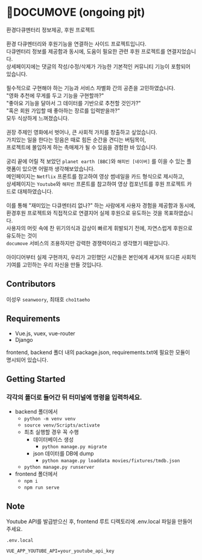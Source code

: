 # 🎯DOCUMOVE (ongoing pjt)

환경다큐멘터리 정보제공, 후원 프로젝트
<br/>
<br/>
환경 다큐멘터리와 후원기능을 연결하는 사이드 프로젝트입니다.  
다큐멘터리 정보를 제공함과 동시에, 도움이 필요한 관련 후원 프로젝트를 연결지었습니다.   
상세페이지에는 댓글의 작성/수정/삭제가 가능한 기본적인 커뮤니티 기능이 포함되어 있습니다.
<br/>
<br/>
필수적으로 구현해야 하는 기능과 서비스 차별화 간의 공존을 고민하였습니다.   
"영화 추천에 무게를 두고 기능을 구현할까?"   
"좋아요 기능을 달아서 그 데이터를 기반으로 추천할 것인가?"   
"혹은 회원 가입할 때 좋아하는 장르를 입력받을까?"  
모두 식상하게 느껴졌습니다.
<br/>
<br/>
권장 주제인 영화에서 벗어나, 큰 사회적 가치를 창출하고 싶었습니다.   
가치있는 일을 한다는 믿음은 때로 힘든 순간을 견디는 버팀목이,  
프로젝트에 몰입하게 하는 촉매제가 될 수 있음을 경험한 바 있습니다.
<br/>
<br/>
궁리 끝에 어릴 적 보았던 `planet earth [BBC]`와 `해피빈 [네이버]` 를 이을 수 있는 플랫폼이 있으면 어떨까 생각해보았습니다.  
메인페이지는 `Netflix` 프론트를 참고하여 영상 썸네일을 카드 형식으로 제시하고,  
상세페이지는 `Youtube`와 `해피빈` 프론트를 참고하여 영상 컴포넌트를 후원 프로젝트 카드로 대체하였습니다.
<br/>
<br/>
이를 통해 "재미있는 다큐멘터리 없나?" 하는 사람에게 사용자 경험을 제공함과 동시에,  
환경후원 프로젝트와 직접적으로 연결지어 실제 후원으로 유도하는 것을 목표하였습니다.  
사용자의 머릿 속에 찬 위기의식과 감상이 빠르게 휘발되기 전에, 자연스럽게 후원으로 유도하는 것이  
`documove` 서비스의 조용하지만 강력한 경쟁력이라고 생각했기 때문입니다.
<br/>
<br/>
아이디어부터 실제 구현까지, 우리가 고민했던 시간들은 본인에게 새겨져 또다른 사회적 기여를 고민하는 우리 자신을 만들 것입니다.  


## Contributors
이성우 `seanwoory`, 최태호 `cho1taeho`


## Requirements

- Vue.js, vuex, vue-router
- Django

frontend, backend 폴더 내의 package.json, requirements.txt에 필요한 모듈이 명시되어 있습니다.


## Getting Started


### 각각의 폴더로 들어간 뒤 터미널에 명령을 입력하세요.

- backend 폴더에서
  - `python -m venv venv`
  - `source venv/Scripts/activate`
  - 최초 실행할 경우 꼭 수행
    - 데이터베이스 생성
      - `python manage.py migrate`
    - json 데이터를 DB에 dump
      - `python manage.py loaddata movies/fixtures/tmdb.json`
  - `python manage.py runserver`
- frontend 폴더에서
  - `npm i`
  - `npm run serve`


## Note

Youtube API를 발급받으신 후, frontend 루트 디렉토리에 .env.local 파일을 만들어 주세요.

```
.env.local

VUE_APP_YOUTUBE_API=your_youtube_api_key
```
